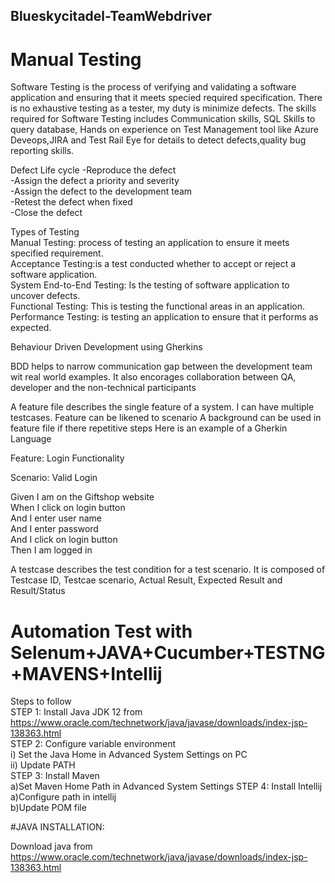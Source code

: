 ## Blueskycitadel-TeamWebdriver
# Manual Testing
Software Testing is the process of verifying and validating a software application and ensuring that it meets specied required specification.
There is no exhaustive testing as a tester, my duty is minimize defects.
The skills required for Software Testing includes Communication skills, SQL Skills to query database, Hands on experience on Test Management tool like Azure Deveops,JIRA and Test Rail
Eye for details to detect defects,quality bug reporting skills.

Defect Life cycle
-Reproduce the defect  
-Assign the defect a priority and severity  
-Assign the defect to the development team  
-Retest the defect when fixed    
-Close the defect  

Types of Testing  
Manual Testing: process of testing an application to ensure it meets specified requirement.  
Acceptance Testing:is a test conducted whether to accept or reject a software application.  
System End-to-End Testing: Is the testing of software application to uncover defects.   
Functional Testing: This is testing the functional areas in an application.  
Performance Testing: is testing an application to ensure that it performs as expected.  


Behaviour Driven Development using Gherkins
 
BDD helps to narrow communication gap between the development team wit real world examples. It also encorages collaboration between QA, developer and the non-technical participants

A feature file describes the single feature of a system. I can have multiple testcases. Feature can be likened to scenario
A background can be used in feature file if there repetitive steps
Here is an example of a Gherkin Language

Feature: Login Functionality

Scenario: Valid Login

Given I am on the Giftshop website  
When I click on login button  
And I enter user name   
And I enter password  
And I click on login button  
Then I am logged in

A testcase describes the test condition for a test scenario. It is composed of Testcase ID, Testcae scenario, Actual Result, Expected Result and Result/Status  


# Automation Test with Selenum+JAVA+Cucumber+TESTNG+MAVENS+Intellij

Steps to follow  
STEP 1: Install Java JDK 12 from https://www.oracle.com/technetwork/java/javase/downloads/index-jsp-138363.html  
STEP 2: Configure variable environment   
i) Set the Java Home in Advanced System Settings on PC  
ii) Update PATH  
STEP 3: Install Maven  
a)Set Maven Home Path in Advanced System Settings
STEP 4: Install Intellij  
a)Configure path in intellij  
b)Update POM file  

#JAVA INSTALLATION:

Download java from https://www.oracle.com/technetwork/java/javase/downloads/index-jsp-138363.html











 

